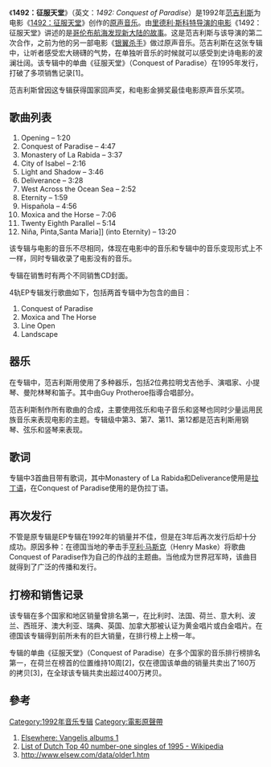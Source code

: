 《**1492：征服天堂**》（英文：*1492: Conquest of
Paradise*）是1992年[范吉利斯](../Page/范吉利斯.md "wikilink")为电影《[1492：征服天堂](https://zh.wikipedia.org/wiki/1492：征服天堂_\(电影\) "wikilink")》创作的[原声音乐](../Page/原声音乐.md "wikilink")。由[里德利·斯科特导演的电影](https://zh.wikipedia.org/wiki/里德利·斯科特 "wikilink")《1492：征服天堂》讲述的是[哥伦布航海发现新大陆的故事](https://zh.wikipedia.org/wiki/哥伦布 "wikilink")。这是范吉利斯与该导演的第二次合作，之前为他的另一部电影《[银翼杀手](../Page/银翼杀手.md "wikilink")》做过原声音乐。范吉利斯在这张专辑中，让听者感受宏大磅礴的气势，在单独听音乐的时候就可以感受到史诗电影的波澜壮阔。该专辑中的单曲《征服天堂》（Conquest
of Paradise）在1995年发行，打破了多项销售记录\[1\]。

范吉利斯曾因这专辑获得国家回声奖，和电影金狮奖最佳电影原声音乐奖项。

## 歌曲列表

1.  Opening – 1:20
2.  Conquest of Paradise – 4:47
3.  Monastery of La Rabida – 3:37
4.  City of Isabel – 2:16
5.  Light and Shadow – 3:46
6.  Deliverance – 3:28
7.  West Across the Ocean Sea – 2:52
8.  Eternity – 1:59
9.  Hispañola – 4:56
10. Moxica and the Horse – 7:06
11. Twenty Eighth Parallel – 5:14
12. Niña, Pinta,Santa Maria\]\] (into Eternity) – 13:20

该专辑与电影的音乐不尽相同，体现在电影中的音乐和专辑中的音乐变现形式上不一样，同时专辑收录了电影没有的音乐。

专辑在销售时有两个不同销售CD封面。

4轨EP专辑发行歌曲如下，包括两首专辑中为包含的曲目：

1.  Conquest of Paradise
2.  Moxica and The Horse
3.  Line Open
4.  Landscape

## 器乐

在专辑中，范吉利斯用使用了多种器乐，包括2位弗拉明戈吉他手、演唱家、小提琴、曼陀林琴和笛子。其中由Guy Protheroe指導合唱部分。

范吉利斯制作所有歌曲的合成，主要使用弦乐和电子音乐和竖琴也同时少量运用民族音乐来表现电影的主题。专辑级中第3、第7、第11、第12都是范吉利斯用钢琴、弦乐和竖琴来表现。

## 歌词

专辑中3首曲目带有歌词，其中Monastery of La
Rabida和Deliverance使用是[拉丁语](../Page/拉丁语.md "wikilink")，在Conquest
of Paradise使用的是伪拉丁语。

## 再次发行

不管是原专辑是EP专辑在1992年的销量并不佳，但是在3年后再次发行后却十分成功。原因多种：在德国当地的拳击手[亨利·马斯克](https://zh.wikipedia.org/wiki/亨利·马斯克 "wikilink")（Henry
Maske）将歌曲Conquest of Paradise作为自己的作战的主题曲。当他成为世界冠军時，该曲目就得到了广泛的传播和发行。

## 打榜和销售记录

该专辑在多个国家和地区销量曾排名第一，在比利时、法国、荷兰、意大利、波兰、西班牙、澳大利亚、瑞典、英国、加拿大那被认证为黄金唱片或白金唱片。在德国该专辑得到前所未有的巨大销量，在排行榜上上榜一年。

专辑的单曲《征服天堂》（Conquest of
Paradise）在多个国家的音乐排行榜排名第一，在荷兰在榜首的位置维持10周\[2\]，仅在德国该单曲的销量共卖出了160万的拷贝\[3\]，在全球该专辑共卖出超过400万拷贝。

## 參考

<div class="references-small">

<references />

</div>

[Category:1992年音乐专辑](https://zh.wikipedia.org/wiki/Category:1992年音乐专辑 "wikilink")
[Category:電影原聲帶](https://zh.wikipedia.org/wiki/Category:電影原聲帶 "wikilink")

1.  [Elsewhere: Vangelis albums 1](http://www.elsew.com/data/albums.htm)
2.  [List of Dutch Top 40 number-one singles of 1995 -
    Wikipedia](http://en.wikipedia.org/wiki/Dutch_Top_40_number-one_hits_of_1995)
3.  <http://www.elsew.com/data/older1.htm>